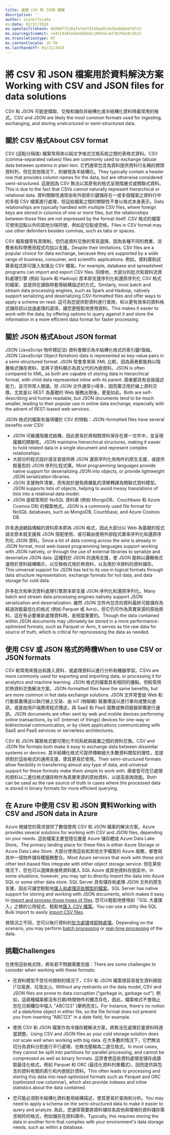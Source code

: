```yaml
---
title: 處理 CSV 和 JSON 檔案
description: ''
author: zoinerTejada
ms:date: 02/12/2018
ms.openlocfilehash: 6b888ff230afefbd74249aa913e5bab66d47d7e2
ms.sourcegitcommit: c441fd165e6bebbbbbc19854ec6f3676be9c3b25
ms.translationtype: HT
ms.contentlocale: zh-TW
ms.lasthandoff: 03/31/2018
---
```

# <a name="working-with-csv-and-json-files-for-data-solutions"></a><span data-ttu-id="77f51-102">將 CSV 和 JSON 檔案用於資料解決方案</span><span class="sxs-lookup"><span data-stu-id="77f51-102">Working with CSV and JSON files for data solutions</span></span>

<span data-ttu-id="77f51-103">CSV 和 JSON 可能是擷取、交換和儲存非結構化或半結構化資料時最常用的格式。</span><span class="sxs-lookup"><span data-stu-id="77f51-103">CSV and JSON are likely the most common formats used for ingesting, exchanging, and storing unstructured or semi-structured data.</span></span> 

## <a name="about-csv-format"></a><span data-ttu-id="77f51-104">關於 CSV 格式</span><span class="sxs-lookup"><span data-stu-id="77f51-104">About CSV format</span></span>

<span data-ttu-id="77f51-105">CSV (逗點分隔值) 檔案常用來以純文字格式交換系統之間的表格式資料。</span><span class="sxs-lookup"><span data-stu-id="77f51-105">CSV (comma-separated values) files are commonly used to exchange tabular data between systems in plain text.</span></span> <span data-ttu-id="77f51-106">它們通常包含為資料提供資料行名稱的標頭資料列，但在其他情況下，則被視為半結構化。</span><span class="sxs-lookup"><span data-stu-id="77f51-106">They typically contain a header row that provides column names for the data, but are otherwise considered semi-structured.</span></span> <span data-ttu-id="77f51-107">這是因為 CSV 無法以其原有的格式呈現階層式或關聯式資料。</span><span class="sxs-lookup"><span data-stu-id="77f51-107">This is due to the fact that CSVs cannot naturally represent hierarchical or relational data.</span></span> <span data-ttu-id="77f51-108">資料關聯性通常由有外部索引鍵儲存在一或多個檔案之資料行中的多個 CSV 檔案進行處理，但這些檔案之間的關聯性不會以格式本身表示。</span><span class="sxs-lookup"><span data-stu-id="77f51-108">Data relationships are typically handled with multiple CSV files, where foreign keys are stored in columns of one or more files, but the relationships between those files are not expressed by the format itself.</span></span> <span data-ttu-id="77f51-109">CSV 格式的檔案可使用逗點以外的其他分隔符號，例如定位點或空格。</span><span class="sxs-lookup"><span data-stu-id="77f51-109">Files in CSV format may use other delimiters besides commas, such as tabs or spaces.</span></span>

<span data-ttu-id="77f51-110">CSV 檔案儘管有其限制，但仍是資料交換的常見選擇，因為各種不同的商業、消費者和科學應用程式均加以支援。</span><span class="sxs-lookup"><span data-stu-id="77f51-110">Despite their limitations, CSV files are a popular choice for data exchange, because they are supported by a wide range of business, consumer, and scientific applications.</span></span> <span data-ttu-id="77f51-111">例如，資料庫和試算表程式即可匯入和匯出 CSV 檔案。</span><span class="sxs-lookup"><span data-stu-id="77f51-111">For example, database and spreadsheet programs can import and export CSV files.</span></span> <span data-ttu-id="77f51-112">同樣地，大部分的批次和資料流資料處理引擎 (例如 Spark 和 Hadoop) 原本即支援序列化和還原序列化 CSV 格式的檔案，並提供在讀取時套用結構描述的方式。</span><span class="sxs-lookup"><span data-stu-id="77f51-112">Similarly, most batch and stream data processing engines, such as Spark and Hadoop, natively support serializing and deserializing CSV-formatted files and offer ways to apply a schema on read.</span></span> <span data-ttu-id="77f51-113">這可為您提供對資料進行查詢，和以更有效率的資料格式儲存訊以加速處理的選項，讓您更輕鬆地使用資料。</span><span class="sxs-lookup"><span data-stu-id="77f51-113">This makes it easier to work with the data, by offering options to query against it and store the information in a more efficient data format for faster processing.</span></span>

## <a name="about-json-format"></a><span data-ttu-id="77f51-114">關於 JSON 格式</span><span class="sxs-lookup"><span data-stu-id="77f51-114">About JSON format</span></span>

<span data-ttu-id="77f51-115">JSON (JavaScript 物件標記法) 資料會顯示為半結構化格式的索引鍵/值組。</span><span class="sxs-lookup"><span data-stu-id="77f51-115">JSON (JavaScript Object Notation) data is represented as key-value pairs in a semi-structured format.</span></span> <span data-ttu-id="77f51-116">JSON 常會拿來與 XML 比較，因為兩者都能夠以階層格式儲存資料，並將子資料顯示為其父代的內嵌資料。</span><span class="sxs-lookup"><span data-stu-id="77f51-116">JSON is often compared to XML, as both are capable of storing data in hierarchical format, with child data represented inline with its parent.</span></span> <span data-ttu-id="77f51-117">兩者都具有自我描述能力，並可供常人閱讀，但 JSON 文件通常小得多，因而廣泛用於線上資料交換，尤其是以 REST 為基礎的 Web 服務出現後，更是如此。</span><span class="sxs-lookup"><span data-stu-id="77f51-117">Both are self-describing and human readable, but JSON documents tend to be much smaller, leading to their popular use in online data exchange, especially with the advent of REST-based web services.</span></span> 

<span data-ttu-id="77f51-118">JSON 格式的檔案有幾項優於 CSV 的特點：</span><span class="sxs-lookup"><span data-stu-id="77f51-118">JSON-formatted files have several benefits over CSV:</span></span>

* <span data-ttu-id="77f51-119">JSON 可維護階層式結構，因此更易於將相關資料保存在單一文件中，並呈現複雜的關聯性。</span><span class="sxs-lookup"><span data-stu-id="77f51-119">JSON maintains hierarchical structures, making it easier to hold related data in a single document and represent complex relationships.</span></span>
* <span data-ttu-id="77f51-120">大部分的程式設計語言皆提供將 JSON 還原序列化為物件的原生支援，或提供輕量型的 JSON 序列化程式庫。</span><span class="sxs-lookup"><span data-stu-id="77f51-120">Most programming languages provide native support for deserializing JSON into objects, or provide lightweight JSON serialization libraries.</span></span>
* <span data-ttu-id="77f51-121">JSON 支援物件清單，而有助於避免將雜亂的清單轉譯為關聯式資料模型。</span><span class="sxs-lookup"><span data-stu-id="77f51-121">JSON supports lists of objects, helping to avoid messy translations of lists into a relational data model.</span></span>
* <span data-ttu-id="77f51-122">JSON 是經常用於 NoSQL 資料庫 (例如 MongoDB、Couchbase 和 Azure Cosmos DB) 的檔案格式。</span><span class="sxs-lookup"><span data-stu-id="77f51-122">JSON is a commonly used file format for NoSQL databases, such as MongoDB, Couchbase, and Azure Cosmos DB.</span></span>

<span data-ttu-id="77f51-123">許多透過網路傳輸的資料原本即為 JSON 格式，因此大部分以 Web 為基礎的程式語言原本就支援與 JSON 搭配使用，或可藉由使用外部程式庫來序列化和還原序列化 JSON 資料。</span><span class="sxs-lookup"><span data-stu-id="77f51-123">Since a lot of data coming across the wire is already in JSON format, most web-based programming languages support working with JSON natively, or through the use of external libraries to serialize and deserialize JSON data.</span></span> <span data-ttu-id="77f51-124">這種對於 JSON 的通用支援，使 JSON 能夠以邏輯格式運用於資料結構顯示，以交換格式用於熱資料，以及用於冷資料的資料儲存。</span><span class="sxs-lookup"><span data-stu-id="77f51-124">This universal support for JSON has led to its use in logical formats through data structure representation, exchange formats for hot data, and data storage for cold data.</span></span>

<span data-ttu-id="77f51-125">許多批次和串流資料處理引擎原本即支援 JSON 序列化和還原序列化。</span><span class="sxs-lookup"><span data-stu-id="77f51-125">Many batch and stream data processing engines natively support JSON serialization and deserialization.</span></span> <span data-ttu-id="77f51-126">雖然 JSON 文件內包含的資料最終可能儲存為經過效能最佳化的格式 (例如 Parquet 或 Avro)，但它仍可作為真實來源的原始資料，這在有必要重新處理資料時，是相當重要的。</span><span class="sxs-lookup"><span data-stu-id="77f51-126">Though the data contained within JSON documents may ultimately be stored in a more performance-optimized formats, such as Parquet or Avro, it serves as the raw data for source of truth, which is critical for reprocessing the data as needed.</span></span>

## <a name="when-to-use-csv-or-json-formats"></a><span data-ttu-id="77f51-127">使用 CSV 或 JSON 格式的時機</span><span class="sxs-lookup"><span data-stu-id="77f51-127">When to use CSV or JSON formats</span></span>

<span data-ttu-id="77f51-128">CSV 較常用來匯出和匯入資料，或處理資料以進行分析和機器學習。</span><span class="sxs-lookup"><span data-stu-id="77f51-128">CSVs are more commonly used for exporting and importing data, or processing it for analytics and machine learning.</span></span> <span data-ttu-id="77f51-129">JSON 格式的檔案具有相同的優點，但較常用於熱資料交換解決方案。</span><span class="sxs-lookup"><span data-stu-id="77f51-129">JSON-formatted files have the same benefits, but are more common in hot data exchange solutions.</span></span> <span data-ttu-id="77f51-130">JSON 文件常會由 Web 和行動裝置傳送以執行線上交易、由 IoT (物聯網) 裝置傳送以進行單向或雙向通訊，或是由用戶端應用程式傳送，與 SaaS 和 PaaS 服務或無伺服器架構進行通訊。</span><span class="sxs-lookup"><span data-stu-id="77f51-130">JSON documents are often sent by web and mobile devices performing online transactions, by IoT (internet of things) devices for one-way or bidirectional communication, or by client applications communicating with SaaS and PaaS services or serverless architectures.</span></span> 

<span data-ttu-id="77f51-131">CSV 和 JSON 檔案格式都可簡化不同系統與裝置之間的資料交換。</span><span class="sxs-lookup"><span data-stu-id="77f51-131">CSV and JSON file formats both make it easy to exchange data between dissimilar systems or devices.</span></span> <span data-ttu-id="77f51-132">其半結構化格式可提供傳輸絕大多數資料類型的彈性，並提供對於這些格式的通用支援，使其更易於使用。</span><span class="sxs-lookup"><span data-stu-id="77f51-132">Their semi-structured formats allow flexibility in transferring almost any type of data, and universal support for these formats make them simple to work with.</span></span> <span data-ttu-id="77f51-133">兩者皆可在已處理的資料以二進位格式儲存時作為真實來源的原始資料，以提高查詢效能。</span><span class="sxs-lookup"><span data-stu-id="77f51-133">Both can be used as the raw source of truth in cases where the processed data is stored in binary formats for more efficient querying.</span></span> 

## <a name="working-with-csv-and-json-data-in-azure"></a><span data-ttu-id="77f51-134">在 Azure 中使用 CSV 和 JSON 資料</span><span class="sxs-lookup"><span data-stu-id="77f51-134">Working with CSV and JSON data in Azure</span></span>

<span data-ttu-id="77f51-135">Azure 根據您的需求提供了數個使用 CSV 和 JSON 檔案的解決方案。</span><span class="sxs-lookup"><span data-stu-id="77f51-135">Azure provides several solutions for working with CSV and JSON files, depending on your needs.</span></span> <span data-ttu-id="77f51-136">這些檔案主要登陸位置是 Azure 儲存體或 Azure Data Lake Store。</span><span class="sxs-lookup"><span data-stu-id="77f51-136">The primary landing place for these files is either Azure Storage or Azure Data Lake Store.</span></span> <span data-ttu-id="77f51-137">大部分使用這些和其他文字檔案的 Azure 服務，都會與其中一個物件儲存體服務整合。</span><span class="sxs-lookup"><span data-stu-id="77f51-137">Most Azure services that work with these and other text-based files integrate with either object storage service.</span></span> <span data-ttu-id="77f51-138">但在某些情況下，您也可以選擇直接將資料匯入 SQL Azure 或其他資料存放區中。</span><span class="sxs-lookup"><span data-stu-id="77f51-138">In some situations, however, you may opt to directly import the data into Azure SQL or some other data store.</span></span> <span data-ttu-id="77f51-139">SQL Server 具有儲存和處理 JSON 文件的原生支援，因此可讓您輕鬆地[匯入和處理這些類型的檔案](/sql/relational-databases/json/import-json-documents-into-sql-server)。</span><span class="sxs-lookup"><span data-stu-id="77f51-139">SQL Server has native support for storing and working with JSON documents, which makes it easy to [import and process those types of files](/sql/relational-databases/json/import-json-documents-into-sql-server).</span></span> <span data-ttu-id="77f51-140">您可以輕鬆地使用如「SQL 大量匯入」之類的公用程式，輕鬆地[匯入 CSV 檔案](/sql/relational-databases/json/import-json-documents-into-sql-server)。</span><span class="sxs-lookup"><span data-stu-id="77f51-140">You can use a utility like SQL Bulk Import to easily [import CSV files](/sql/relational-databases/json/import-json-documents-into-sql-server).</span></span>

<span data-ttu-id="77f51-141">視情況之不同，您可以執行資料的[批次處理](../scenarios/batch-processing.md)或[即時處理](../scenarios/real-time-processing.md)。</span><span class="sxs-lookup"><span data-stu-id="77f51-141">Depending on the scenario, you may perform [batch processing](../scenarios/batch-processing.md) or [real-time processing](../scenarios/real-time-processing.md) of the data.</span></span>

## <a name="challenges"></a><span data-ttu-id="77f51-142">挑戰</span><span class="sxs-lookup"><span data-stu-id="77f51-142">Challenges</span></span>

<span data-ttu-id="77f51-143">在使用這些格式時，將有若干問題需要克服：</span><span class="sxs-lookup"><span data-stu-id="77f51-143">There are some challenges to consider when working with these formats:</span></span>

* <span data-ttu-id="77f51-144">在資料模型不受任何限制的情況下，CSV 和 JSON 檔案很容易發生資料損毀 (「垃圾進、垃圾出」)。</span><span class="sxs-lookup"><span data-stu-id="77f51-144">Without any restraints on the data model, CSV and JSON files are prone to data corruption ("garbage in, garbage out").</span></span> <span data-ttu-id="77f51-145">例如，這兩種檔案都沒有日期/時間物件的概念存在，因此，檔案格式不會阻止您在日期欄位中插入 "ABC123" (舉例而言)。</span><span class="sxs-lookup"><span data-stu-id="77f51-145">For instance, there's no notion of a date/time object in either file, so the file format does not prevent you from inserting "ABC123" in a date field, for example.</span></span>

* <span data-ttu-id="77f51-146">使用 CSV 和 JSON 檔案作為冷儲存體解決方案，將無法在處理巨量資料時適當調整。</span><span class="sxs-lookup"><span data-stu-id="77f51-146">Using CSV and JSON files as your cold storage solution does not scale well when working with big data.</span></span> <span data-ttu-id="77f51-147">在大多數的情況下，它們無法切分為資料分割進行平行處理，也無法壓縮為二進位格式。</span><span class="sxs-lookup"><span data-stu-id="77f51-147">In most cases, they cannot be split into partitions for parallel processing, and cannot be compressed as well as binary formats.</span></span> <span data-ttu-id="77f51-148">這常會使這些資料處理並儲存成讀取最佳化格式，例如 Parquet 和 ORC (最佳化資料列單欄式)，因而提供與包含的資料有關的索引和內嵌統計資料。</span><span class="sxs-lookup"><span data-stu-id="77f51-148">This often leads to processing and storing this data into read-optimized formats such as Parquet and ORC (optimized row columnar), which also provide indexes and inline statistics about the data contained.</span></span>

* <span data-ttu-id="77f51-149">您可能必須對半結構化資料套用結構描述，使其更易於查詢和分析。</span><span class="sxs-lookup"><span data-stu-id="77f51-149">You may need to apply a schema on the semi-structured data to make it easier to query and analyze.</span></span> <span data-ttu-id="77f51-150">為此，您通常需要將資料儲存為其他與環境的資料儲存需求相符的格式，例如儲存在資料庫中。</span><span class="sxs-lookup"><span data-stu-id="77f51-150">Typically, this requires storing the data in another form that complies with your environment's data storage needs, such as within a database.</span></span>

